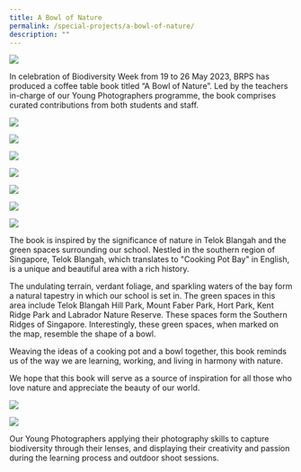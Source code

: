 ```yaml
---
title: A Bowl of Nature
permalink: /special-projects/a-bowl-of-nature/
description: ""
---
```

![](/images/2023%20Photos/A%20Bowl%20of%20Nature/bowl_3.JPG)

In celebration of Biodiversity Week from 19 to 26 May 2023, BRPS has produced a coffee table book titled “A Bowl of Nature”. Led by the teachers in-charge of our Young Photographers programme, the book comprises curated contributions from both students and staff.

![](/images/2023%20Photos/A%20Bowl%20of%20Nature/bowl_10.JPG)

![](/images/2023%20Photos/A%20Bowl%20of%20Nature/bowl_6.JPG)

![](/images/2023%20Photos/A%20Bowl%20of%20Nature/bowl_7.JPG)

![](/images/2023%20Photos/A%20Bowl%20of%20Nature/bowl_11.JPG)

![](/images/2023%20Photos/A%20Bowl%20of%20Nature/bowl_8.JPG)

![](/images/2023%20Photos/A%20Bowl%20of%20Nature/bowl_12.JPG)

![](/images/2023%20Photos/A%20Bowl%20of%20Nature/bowl_9.JPG)

The book is inspired by the significance of nature in Telok Blangah and the green spaces surrounding our school. Nestled in the southern region of Singapore, Telok Blangah, which translates to "Cooking Pot Bay" in English, is a unique and beautiful area with a rich history.

The undulating terrain, verdant foliage, and sparkling waters of the bay form a natural tapestry in which our school is set in. The green spaces in this area include Telok Blangah Hill Park, Mount Faber Park, Hort Park, Kent Ridge Park and Labrador Nature Reserve. These spaces form the Southern Ridges of Singapore. Interestingly, these green spaces, when marked on the map, resemble the shape of a bowl.

Weaving the ideas of a cooking pot and a bowl together, this book reminds us of the way we are learning, working, and living in harmony with nature.

We hope that this book will serve as a source of inspiration for all those who love nature and appreciate the beauty of our world.

![](/images/2023%20Photos/A%20Bowl%20of%20Nature/bowl_5.jpg)

![](/images/2023%20Photos/A%20Bowl%20of%20Nature/bowl_4.jpg)

Our Young Photographers applying their photography skills to capture biodiversity through their lenses, and displaying their creativity and passion during the learning process and outdoor shoot sessions.




